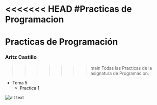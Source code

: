 <<<<<<< HEAD
#Practicas de Programacion
=======
# Practicas de Programación
### __Aritz Castillo__

>>>>>>> main
Todas las Practicas de la asignatura de Programacion.
- Tema 5
    - Practica 1



![alt text](https://www.egibide.org/file/2017/07/logo-vector-egibide-h-300x152.png)

